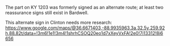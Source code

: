 The part on KY 1203 was formerly signed as an alternate route; at least two reassurance signs still exist in Bardwell.

This alternate sign in Clinton needs more research: https://www.google.com/maps/@36.6671403,-88.9935963,3a,32.5y,259.92h,88.82t/data=!3m6!1e1!3m4!1shrhCSOQ20eo1d7xXeyVxFA!2e0!7i13312!8i6656
